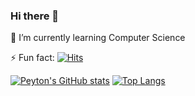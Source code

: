 ### Hi there 👋
🌱 I’m currently learning Computer Science


⚡ Fun fact: [![Hits](https://hits.seeyoufarm.com/api/count/incr/badge.svg?url=https%3A%2F%2Fgithub.com%2Fgosunyoung%2Fgosunyoung&count_bg=%233A7CA7&title_bg=%23D2D5D1&icon=reactos.svg&icon_color=%23C38B8B&title=hits&edge_flat=false)](https://hits.seeyoufarm.com)
<!-- |E-mail                   | Weblog                        | Content                       | -->
<!-- |-------------------------|-------------------------------|-------------------------------| -->
<!-- | gasiorowicz10@gmail.com | https://peytonengine.com      |TIL for Cheminformatics, Semiconductor Nanoscience and CS, English| -->
<!-- |                         | https://bedigital.tistory.com |Junk for Development, Korean | -->

[![Peyton's GitHub stats](https://github-readme-stats.vercel.app/api?username=kknni&show_icons=true&theme=tokyonight)](https://github.com/anuraghazra/github-readme-stats) [![Top Langs](https://github-readme-stats.vercel.app/api/top-langs/?username=kknni&layout=compact)](https://github.com/anuraghazra/github-readme-stats)


<!--
**gosunyoung/gosunyoung** is a ✨ _special_ ✨ repository because its `README.md` (this file) appears on your GitHub profile.

Here are some ideas to get you started:
Hello! 
- 🔭 I’m currently working on ...
- 🌱 I’m currently learning web
- 👯 I’m looking to collaborate on ...
- 🤔 I’m looking for help with ...
- 💬 I'm interested in chemoinformatics
- 📫 How to reach me: gasiorowicz10@gmail.com
- 😄 Pronouns: ...
-->
